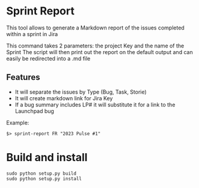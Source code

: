 # Sprint Report

This tool allows to generate a Markdown report of the issues completed within
a sprint in Jira

This command takes 2 parameters: the project Key and the name of the Sprint
The script will then print out the report on the default output and can easily
be redirected into a .md file

## Features
 - It will separate the issues by Type (Bug, Task, Storie)
 - It will create markdown link for Jira Key
 - If a bug summary includes LP#<bug id> it will substitute it for a link to the
   Launchpad bug

Example:
```
$> sprint-report FR "2023 Pulse #1"
```

# Build and install
```
sudo python setup.py build
sudo python setup.py install
```
